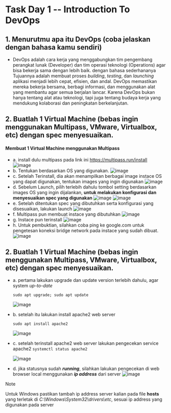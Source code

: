 # Task Day 1 -- Introduction To DevOps

## 1. Menurutmu apa itu DevOps (coba jelaskan dengan bahasa kamu sendiri)
- DevOps adalah cara kerja yang menggabungkan tim pengembang perangkat lunak (Developer) dan tim operasi teknologi (Operations) agar bisa bekerja sama dengan lebih baik. dengan bahasa sederhananya Tujuannya adalah membuat proses *building*, *testing*, dan *launching* aplikasi menjadi lebih cepat, efisien, dan andal.
DevOps memastikan mereka bekerja bersama, berbagi informasi, dan menggunakan alat yang membantu agar semua berjalan lancar. 
Karena DevOps bukan hanya tentang alat atau teknologi, tapi juga tentang budaya kerja yang mendukung kolaborasi dan peningkatan berkelanjutan.

## 2. Buatlah 1 Virtual Machine (bebas ingin menggunakan Multipass, VMware, Virtualbox, etc) dengan spec menyesuaikan.
#### Membuat 1 Virtual Machine menggunakan Multipass

- a.	install dulu multipass pada link ini https://multipass.run/install
  ![image](https://github.com/user-attachments/assets/982ede00-4b0c-4849-8a60-de0ef762fd6b)
- b.	Tentukan berdasarkan OS yang digunakan. 
![image](https://github.com/user-attachments/assets/f984e9e9-140c-4b87-a3c0-bf927e0e6bcc)
- c.	Setelah Terinstall, dia akan menampilkan berbagai image instace OS yang dapat digunakan, tentukan images yang ingin digunakan
![image](https://github.com/user-attachments/assets/989bfd3c-b68f-488d-b775-a242c9ffb020)
- d.	Sebelum Launch, pilih terlebih dahulu tombol setting berdasarkan images OS yang ingin dijalankan, **untuk melakukan konfigurasi dan menyesuaikan spec yang digunakan**
  ![image](https://github.com/user-attachments/assets/dcf4b804-4e82-47f3-a2d5-2383f107c80d)
  ![image](https://github.com/user-attachments/assets/6863f4e1-fb56-4965-b3bb-ebd0d768b0b8)
- e.	Setelah ditentukan spec yang dibutuhkan serta konfigurasi yang disesuaikan, lakukan launch
  ![image](https://github.com/user-attachments/assets/831f3601-b683-4723-8159-871eb78b530b)
- f.	Multipass pun membuat instace yang dibutuhkan
  ![image](https://github.com/user-attachments/assets/780a0b48-f5dc-4056-9154-3350ba40df87)
- g.	Instace pun terinstall
  ![image](https://github.com/user-attachments/assets/3de3e882-5848-4496-bcc2-bc25c28bc6ef)
- h.	Untuk pembuktian, silahkan coba ping ke google.com untuk pengetesan koneksi bridge network pada instace yang sudah dibuat.
  ![image](https://github.com/user-attachments/assets/5277a0e2-05bb-4329-a7eb-b52da6c96431)

## 2. Buatlah 1 Virtual Machine (bebas ingin menggunakan Multipass, VMware, Virtualbox, etc) dengan spec menyesuaikan.
- a.	pertama lakukan upgrade dan update version terlebih dahulu, agar system *up-to-date*
  
   `
  sudo apt upgrade; sudo apt update
   `
  
  ![image](https://github.com/user-attachments/assets/1b4e6dde-03e8-43f3-bdcb-4f7e56cfd833)
- b.	setelah itu lakukan install apache2 web server

  `
  sudo apt install apache2
  `
  
  ![image](https://github.com/user-attachments/assets/6ce1ff56-b2cd-4f61-9b70-119c0498f36c)
- c.	setelah terinstall apache2 web server lakukan pengecekan service apache2
  `
  systemctl status apache2
  `
  
  ![image](https://github.com/user-attachments/assets/1b052c07-3726-4916-9277-e718339fee94)
- d. jika statusnya sudah ***running***, silahkan lakukan pengecekan di web browser local menggunakan ***ip address*** dari server
  ![image](https://github.com/user-attachments/assets/8ee1a9a1-7ba0-4f5a-a46b-781fa39fc9dc)

> [!NOTE]
> Untuk Windows pastikan tambah ip address server kalian pada file **hosts** yang terletak di *C:\Windows\System32\drivers\etc*, sesuai ip address yang digunakan pada server




